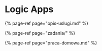# Logic Apps

{% page-ref page="opis-uslugi.md" %}

{% page-ref page="zadania/" %}

{% page-ref page="praca-domowa.md" %}

